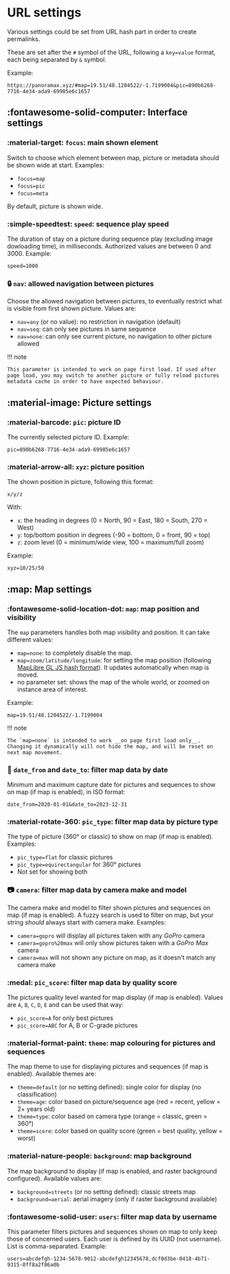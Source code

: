 # URL settings

Various settings could be set from URL hash part in order to create permalinks.

These are set after the `#` symbol of the URL, following a `key=value` format, each being separated by `&` symbol.

Example:

```urlencoded
https://panoramax.xyz/#map=19.51/48.1204522/-1.7199004&pic=890b6268-7716-4e34-ada9-69985e6c1657
```

## :fontawesome-solid-computer: Interface settings

### :material-target: `focus`: main shown element

Switch to choose which element between map, picture or metadata should be shown wide at start. Examples:

- `focus=map`
- `focus=pic`
- `focus=meta`

By default, picture is shown wide.

### :simple-speedtest: `speed`: sequence play speed

The duration of stay on a picture during sequence play (excluding image dowloading time), in milliseconds. Authorized values are between 0 and 3000. Example:

```urlencoded
speed=1000
```

### :lock: `nav`: allowed navigation between pictures

Choose the allowed navigation between pictures, to eventually restrict what is visible from first shown picture. Values are:

- `nav=any` (or no value): no restriction in navigation (default)
- `nav=seq`: can only see pictures in same sequence
- `nav=none`: can only see current picture, no navigation to other picture allowed

!!! note

	This parameter is intended to work on page first load. If used after page load, you may switch to another picture or fully reload pictures metadata cache in order to have expected behaviour.

## :material-image: Picture settings

### :material-barcode: `pic`: picture ID

The currently selected picture ID. Example:

```urlencoded
pic=890b6268-7716-4e34-ada9-69985e6c1657
```

### :material-arrow-all: `xyz`: picture position

The shown position in picture, following this format:

```
x/y/z
```

With:

- `x`: the heading in degrees (0 = North, 90 = East, 180 = South, 270 = West)
- `y`: top/bottom position in degrees (-90 = bottom, 0 = front, 90 = top)
- `z`: zoom level (0 = minimum/wide view, 100 = maximum/full zoom)

Example:

```urlencoded
xyz=10/25/50
```

## :map: Map settings

### :fontawesome-solid-location-dot: `map`: map position and visibility

The `map` parameters handles both map visibility and position. It can take different values:

- `map=none`: to completely disable the map.
- `map=zoom/latitude/longitude`: for setting the map position (following [MapLibre GL JS hash format](https://maplibre.org/maplibre-gl-js-docs/api/map/#map-parameters)). It updates automatically when map is moved.
- no parameter set: shows the map of the whole world, or zoomed on instance area of interest.

Example:

```urlencoded
map=19.51/48.1204522/-1.7199004
```

!!! note

	The `map=none` is intended to work __on page first load only__. Changing it dynamically will not hide the map, and will be reset on next map movement.

### :date: `date_from` and `date_to`: filter map data by date

Minimum and maximum capture date for pictures and sequences to show on map (if map is enabled), in ISO format:

```urlencoded
date_from=2020-01-01&date_to=2023-12-31
```

### :material-rotate-360: `pic_type`: filter map data by picture type

The type of picture (360° or classic) to show on map (if map is enabled). Examples:

- `pic_type=flat` for classic pictures
- `pic_type=equirectangular` for 360° pictures
- Not set for showing both

### :camera: `camera`: filter map data by camera make and model

The camera make and model to filter shown pictures and sequences on map (if map is enabled). A fuzzy search is used to filter on map, but your string _should_ always start with camera make. Examples:

- `camera=gopro` will display all pictures taken with any _GoPro_ camera
- `camera=gopro%20max` will only show pictures taken with a _GoPro Max_ camera
- `camera=max` will not shown any picture on map, as it doesn't match any camera make

### :medal: `pic_score`: filter map data by quality score

The pictures quality level wanted for map display (if map is enabled). Values are `A`, `B`, `C`, `D`, `E` and can be used that way:

- `pic_score=A` for only best pictures
- `pic_score=ABC` for A, B or C-grade pictures


### :material-format-paint: `theme`: map colouring for pictures and sequences

The map theme to use for displaying pictures and sequences (if map is enabled). Available themes are:

- `theme=default` (or no setting defined): single color for display (no classification)
- `theme=age`: color based on picture/sequence age (red = recent, yellow = 2+ years old)
- `theme=type`: color based on camera type (orange = classic, green = 360°)
- `theme=score`: color based on quality score (green = best quality, yellow = worst)

### :material-nature-people: `background`: map background

The map background to display (if map is enabled, and raster background configured). Available values are:

- `background=streets` (or no setting defined): classic streets map
- `background=aerial`: aerial imagery (only if raster background available)

### :fontawesome-solid-user: `users`: filter map data by username

This parameter filters pictures and sequences shown on map to only keep those of concerned users. Each user is defined by its UUID (not username). List is comma-separated. Example:

```urlencoded
users=abcdefgh-1234-5678-9012-abcdefgh12345678,dcf0d3be-0418-4b71-9315-0ff8a2f86a0b
```
